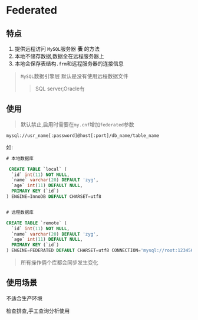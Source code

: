 # Federated

## 特点

1. 提供远程访问 `MySQL`服务器 **表** 的方法
2. 本地不储存数据,数据全在远程服务器上
3. 本地会保存表结构`.frm`和远程服务器的连接信息

>  `MySQL`数据引擎层 默认是没有使用远程数据文件
>> SQL server,Oracle有

## 使用

> 默认禁止,启用时需要在`my.cnf`增加`federated`参数

`mysql://usr_name[:password]@host[:port]/db_name/table_name`

如: 

```sql
# 本地数据库

 CREATE TABLE `local` (
  `id` int(11) NOT NULL,
  `name` varchar(20) DEFAULT 'zyg',
  `age` int(11) DEFAULT NULL,
  PRIMARY KEY (`id`)
) ENGINE=InnoDB DEFAULT CHARSET=utf8


# 远程数据库

CREATE TABLE `remote` (
  `id` int(11) NOT NULL,
  `name` varchar(20) DEFAULT 'zyg',
  `age` int(11) DEFAULT NULL,
  PRIMARY KEY (`id`)
) ENGINE=FEDERATED DEFAULT CHARSET=utf8 CONNECTION='mysql://root:123456@localhost:3306/remote/local'

```

> 所有操作俩个库都会同步发生变化

## 使用场景

不适合生产环境

检查排查,手工查询分析使用